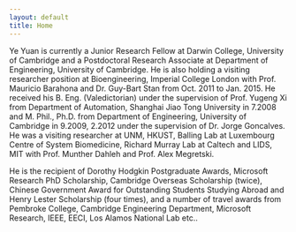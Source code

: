 ```yaml
---
layout: default
title: Home
---
```


Ye Yuan is currently a Junior Research Fellow at Darwin College, University of Cambridge and a Postdoctoral Research Associate at Department of Engineering, University of Cambridge. He is also holding a visiting researcher position at Bioengineering, Imperial College London with Prof. Mauricio Barahona and Dr. Guy-Bart Stan from Oct. 2011 to Jan. 2015. He received his B. Eng. (Valedictorian) under the supervision of Prof. Yugeng Xi from Department of Automation, Shanghai Jiao Tong University in 7.2008 and M. Phil., Ph.D. from Department of Engineering, University of Cambridge in 9.2009, 2.2012 under the supervision of Dr. Jorge Goncalves. He was a visiting researcher at UNM, HKUST, Balling Lab at Luxembourg Centre of System Biomedicine, Richard Murray Lab at Caltech and LIDS, MIT with Prof. Munther Dahleh and Prof. Alex Megretski.

He is the recipient of Dorothy Hodgkin Postgraduate Awards, Microsoft Research PhD Scholarship, Cambridge Overseas Scholarship (twice), Chinese Government Award for Outstanding Students Studying Abroad and Henry Lester Scholarship (four times), and a number of travel awards from Pembroke College, Cambridge Engineering Department, Microsoft Research, IEEE, EECI, Los Alamos National Lab etc..

